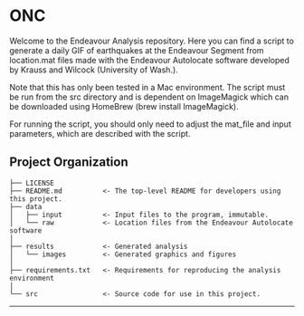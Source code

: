 ONC
==============================

Welcome to the Endeavour Analysis repository. Here you can find a script to generate
a daily GIF of earthquakes at the Endeavour Segment from location.mat files made with
the Endeavour Autolocate software developed by Krauss and Wilcock (University of Wash.).

Note that this has only been tested in a Mac environment. The script must be run from the
src directory and is dependent on ImageMagick which can be downloaded using HomeBrew
(brew install ImageMagick).

For running the script, you should only need to adjust the mat_file and input
parameters, which are described with the script.

Project Organization
------------

    ├── LICENSE
    ├── README.md          <- The top-level README for developers using this project.
    ├── data
    │   ├── input          <- Input files to the program, immutable.
    │   └── raw            <- Location files from the Endeavour Autolocate software
    │
    ├── results            <- Generated analysis
    │   └── images         <- Generated graphics and figures
    │
    ├── requirements.txt   <- Requirements for reproducing the analysis environment
    │
    └── src                <- Source code for use in this project.

--------
